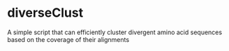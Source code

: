 # diverseClust
A simple script that can efficiently cluster divergent amino acid sequences based on the coverage of their alignments
